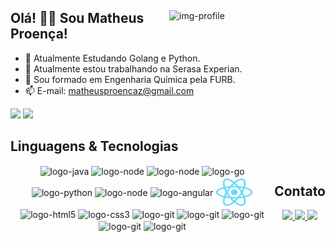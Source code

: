 <div align="center">

  <div align="left">
    <img align="right" alt="img-profile" width="250" style="" src="https://i.imgur.com/CGX64F9.png"/>
  
   <h2> Olá! 🙋‍♂️ Sou Matheus Proença! </h2>
    
  - 🌱 Atualmente Estudando Golang e Python.
  - 🏢 Atualmente estou trabalhando na Serasa Experian.
  - 🧪 Sou formado em Engenharia Química pela FURB.
  - 📫 E-mail: matheusproencaz@gmail.com

  </div>
</div>

<div align="left">

  <img height="165em" src="https://github-readme-stats.vercel.app/api/top-langs/?username=matheusproencaz&layout=compact&langs_count=7&theme=tokyonight"/>

  <img height="165em" src="https://github-readme-stats.vercel.app/api?username=matheusproencaz&show_icons=true&theme=tokyonight&include_all_commits=true&count_private=true"/>
  
</div>
  
  ## Linguagens & Tecnologias

<div style="display: flex;">
  <div align="center">
  
  <img align="center" alt="logo-java" height="50" width="60" src="https://cdn.jsdelivr.net/gh/devicons/devicon/icons/java/java-original-wordmark.svg">

  <img align="center" alt="logo-node" height="50" width="60" src="https://cdn.jsdelivr.net/gh/devicons/devicon/icons/javascript/javascript-original.svg">

  <img align="center" alt="logo-node" height="50" width="60" src="https://cdn.jsdelivr.net/gh/devicons/devicon/icons/typescript/typescript-original.svg">

  <img align="center" alt="logo-go" height="50" width="60" src="https://cdn.jsdelivr.net/gh/devicons/devicon/icons/go/go-original.svg">

  <img align="center" alt="logo-python" height="50" width="60" src="https://cdn.jsdelivr.net/gh/devicons/devicon/icons/python/python-original.svg">

  <img align="center" alt="logo-node" height="50" width="60" src="https://cdn.jsdelivr.net/gh/devicons/devicon/icons/nodejs/nodejs-original.svg">

  <img align="center" alt="logo-angular" height="50" width="60" src="https://cdn.jsdelivr.net/gh/devicons/devicon/icons/angularjs/angularjs-plain.svg">

  <img align="center" alt="logo-React" height="50" width="60" src="https://raw.githubusercontent.com/devicons/devicon/master/icons/react/react-original.svg">

  <img align="center" alt="logo-html5" height="50" width="60" src="https://cdn.jsdelivr.net/gh/devicons/devicon/icons/html5/html5-original.svg">

  <img align="center" alt="logo-css3" height="50" width="60" src="https://cdn.jsdelivr.net/gh/devicons/devicon/icons/css3/css3-original.svg">

  <img align="center" alt="logo-git" height="50" width="60" src="https://cdn.jsdelivr.net/gh/devicons/devicon/icons/git/git-original.svg">

  <img align="center" alt="logo-git" height="50" width="60" src="https://cdn.jsdelivr.net/gh/devicons/devicon/icons/postgresql/postgresql-original.svg">

  <img align="center" alt="logo-git" height="50" width="60" src="https://cdn.jsdelivr.net/gh/devicons/devicon/icons/mysql/mysql-original.svg">

  <img align="center" alt="logo-git" height="50" width="60" src="https://cdn.jsdelivr.net/gh/devicons/devicon/icons/mongodb/mongodb-original.svg">

  <img align="center" alt="logo-git" height="50" width="60" src="https://cdn.jsdelivr.net/gh/devicons/devicon/icons/docker/docker-original.svg">
    
  </div>
    
<div>
 
                                                                 
  ## Contato
 
<div align="center"> 
  <a href="https://www.instagram.com/matheusproencaz/" target="_blank">
    <img src="https://img.shields.io/badge/-Instagram-%23E4405F?style=for-the-badge&logo=instagram&logoColor=white" target="_blank">
  </a>
  <a href = "mailto:matheusproencaz@gmail.com">
    <img src="https://img.shields.io/badge/-Gmail-%23333?style=for-the-badge&logo=gmail&logoColor=white" target="_blank">
  </a>
  <a href="https://www.linkedin.com/in/matheus-proencaz/" target="_blank">
    <img src="https://img.shields.io/badge/-LinkedIn-%230077B5?style=for-the-badge&logo=linkedin&logoColor=white" target="_blank">
  </a>
  
</div>

